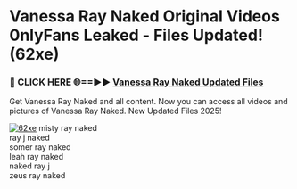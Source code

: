 # Vanessa Ray Naked Original Videos 0nlyFans Leaked - Files Updated! (62xe)

<h3>🔴 CLICK HERE 🌐==►► <a href="https://tinyurl.com/yckcrads" rel="nofollow">Vanessa Ray Naked Updated Files</a></h3>

Get Vanessa Ray Naked and all content. Now you can access all videos and pictures of Vanessa Ray Naked. New Updated Files 2025!

[![62xe](https://i.imgur.com/hpKpOFt.gif)](https://tinyurl.com/yckcrads)
misty ray naked<br>
ray j naked<br>
somer ray naked<br>
leah ray naked<br>
naked ray j<br>
zeus ray naked